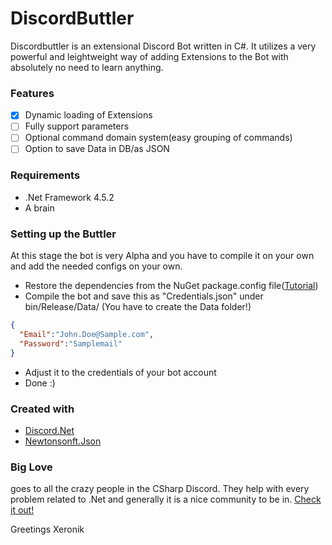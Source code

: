 # DiscordButtler

Discordbuttler is an extensional Discord Bot written in C#. It utilizes a very powerful and leightweight way of adding Extensions to the Bot with absolutely no need to learn anything. 

### Features
- [x] Dynamic loading of Extensions
- [ ] Fully support parameters
- [ ] Optional command domain system(easy grouping of commands)
- [ ] Option to save Data in DB/as JSON

### Requirements
* .Net Framework 4.5.2
* A brain

### Setting up the Buttler
At this stage the bot is very Alpha and you have to compile it on your own and add the needed configs on your own. 
- Restore the dependencies from the NuGet package.config file([Tutorial](http://stackoverflow.com/questions/6876732/how-do-i-get-nuget-to-install-update-all-the-packages-in-the-packages-config))
- Compile the bot and save this as "Credentials.json" under bin/Release/Data/ (You have to create the Data folder!)
```json
{
  "Email":"John.Doe@Sample.com",
  "Password":"Samplemail"
}
```
- Adjust it to the credentials of your bot account
- Done :)

### Created with
* [Discord.Net](https://github.com/RogueException/Discord.Net)
* [Newtonsonft.Json](http://www.newtonsoft.com/json)

### Big Love
goes to all the crazy people in the CSharp Discord. They help with every problem related to .Net and generally it is a nice community to be in. [Check it out!](https://discord.gg/0np62rq4o8GnQO9l)

Greetings Xeronik
